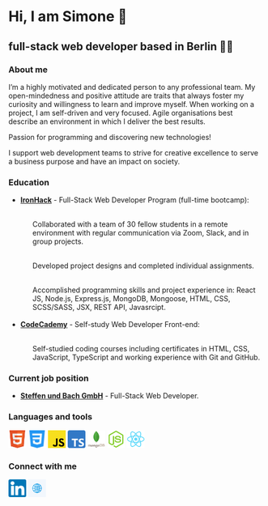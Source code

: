 <h1>Hi, I am <strong>Simone</strong> 👋</h1>
        <h2>full-stack web developer based in Berlin 👨‍💻</h2> 

### About me 

I’m a highly motivated and dedicated person to any professional team. My open-mindedness and positive attitude are traits that always foster my curiosity and willingness to learn and improve myself. When working on a project, I am self-driven and very focused. Agile organisations best describe an environment in which I deliver the best results.

Passion for programming and discovering new technologies!

I support web development teams to strive for creative excellence to serve a business purpose and have an impact on society.

### Education

<ul>
<li><a href="https://www.ironhack.com"><b>IronHack</b></a> - Full-Stack Web Developer Program (full-time bootcamp):<br></li><br>
<ol>Collaborated with a team of 30 fellow students in a remote environment with regular communication via Zoom, Slack, and in group projects.<br></ol> <br>
<ol>Developed project designs and completed individual assignments.<br></ol><br>
<ol>Accomplished programming skills and project experience in: React JS, Node.js, Express.js, MongoDB, Mongoose, HTML, CSS, SCSS/SASS, JSX, REST API, Javasrcipt.<br><br></ol>

<li><a href="https://www.codeacademy.com"><b>CodeCademy</b></a> - Self-study Web Developer Front-end:<br></li><br>
<ol>Self-studied coding courses including certificates in HTML, CSS, JavaScript, TypeScript and working experience with Git and GitHub.<br></ol>
</ul>

###  Current job position

<ul>
        <li>
<a href="https://www.steffenundbach.de"><b>Steffen und Bach GmbH</b></a> - Full-Stack Web Developer.
        </li>
</ul>

### Languages and tools

<img src="images/html5.svg" height=35px> <img src="images/css3.svg" height=35px> <img src="images/javascript.svg" height=35px> <img src="images/typescript.png" height=35px> <img src="images/mongodb.svg" height=35px> <img src="images/node-js.svg" height=35px> <img src="images/react.svg" height=35px> 


### Connect with me 

<a href="https://www.linkedin.com/in/simone-capuano-webdeveloper/" target="_blank"><img src="images/linkedin.svg" height=35px></a> <a href="https://simonecapuano-webdev.com/" target="_blank"><img src="images/globe.svg" height=35px></a>
